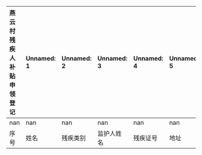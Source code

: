 | 燕云村残疾人补贴申领登记   | Unnamed: 1   | Unnamed: 2   | Unnamed: 3   | Unnamed: 4   | Unnamed: 5   | Unnamed: 6   | Unnamed: 7   | Unnamed: 8   |
|:---------------------------|:-------------|:-------------|:-------------|:-------------|:-------------|:-------------|:-------------|:-------------|
| nan                        | nan          | nan          | nan          | nan          | nan          | nan          | nan          | nan          |
| 序号                       | 姓名         | 残疾类别     | 监护人姓名   | 残疾证号     | 地址         | 联系电话     | 补贴金额     | 备注         |